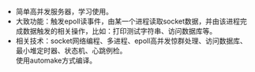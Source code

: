 * 简单高并发服务器，学习使用。      
* 大致功能：触发epoll读事件，由某一个进程读取socket数据，并由该进程完成数据触发的相关操作，比如：打印测试字符串、访问数据库等。    
* 相关技术：socket网络编程、多进程、epoll高并发惊群处理、访问数据库、最小堆定时器、状态机、心跳例检。   
使用automake方式编译。   
